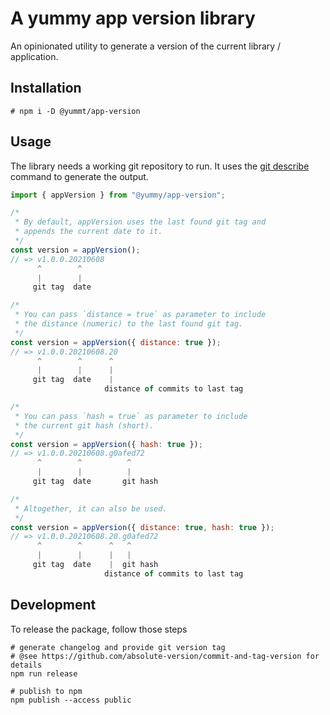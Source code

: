 # A yummy app version library

An opinionated utility to generate a version of the current library / application.

## Installation

```shell
# npm i -D @yummt/app-version
```

## Usage

The library needs a working git repository to run. It uses the  [git describe](https://git-scm.com/docs/git-describe) command to generate the output.

```javascript
import { appVersion } from "@yummy/app-version";

/*
 * By default, appVersion uses the last found git tag and
 * appends the current date to it.
 */
const version = appVersion();
// => v1.0.0.20210608
      ^        ^
      |        |
     git tag  date

/*
 * You can pass `distance = true` as parameter to include
 * the distance (numeric) to the last found git tag.
 */
const version = appVersion({ distance: true });
// => v1.0.0.20210608.20
      ^        ^      ^
      |        |      |
     git tag  date    |
                     distance of commits to last tag

/*
 * You can pass `hash = true` as parameter to include
 * the current git hash (short).
 */
const version = appVersion({ hash: true });
// => v1.0.0.20210608.g0afed72
      ^        ^          ^
      |        |          |
     git tag  date       git hash

/*
 * Altogether, it can also be used.
 */
const version = appVersion({ distance: true, hash: true });
// => v1.0.0.20210608.20.g0afed72
      ^        ^      ^   ^
      |        |      |   |
     git tag  date    |  git hash
                     distance of commits to last tag
```

## Development

To release the package, follow those steps

```shell
# generate changelog and provide git version tag
# @see https://github.com/absolute-version/commit-and-tag-version for details
npm run release

# publish to npm
npm publish --access public
```
